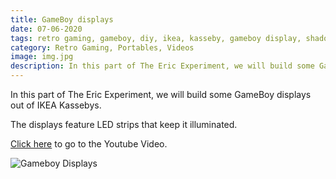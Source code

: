 ```yaml
---
title: GameBoy displays
date: 07-06-2020
tags: retro gaming, gameboy, diy, ikea, kasseby, gameboy display, shadow box
category: Retro Gaming, Portables, Videos
image: img.jpg
description: In this part of The Eric Experiment, we will build some GameBoy displays out of IKEA Kassebys.
---
```


In this part of The Eric Experiment, we will build some GameBoy displays out of IKEA Kassebys.

The displays feature LED strips that keep it illuminated.

[Click here](https://www.youtube.com/watch?v=weWV3ot45e0) to go to the Youtube Video.

![Gameboy Displays](https://www.youtube.com/watch?v=weWV3ot45e0)
